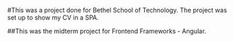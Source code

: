#This was a project done for Bethel School of Technology. 
The project was set up to show my CV in a SPA. 

##This was the midterm project for Frontend Frameworks - Angular.
